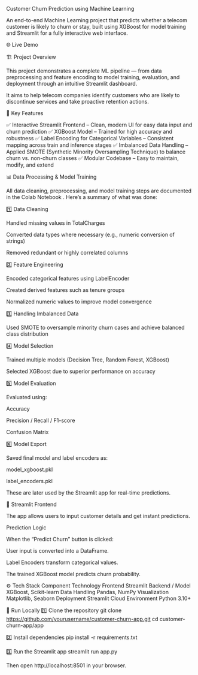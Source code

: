  Customer Churn Prediction using Machine Learning

An end-to-end Machine Learning project that predicts whether a telecom customer is likely to churn or stay, built using XGBoost for model training and Streamlit for a fully interactive web interface.

🌐 Live Demo


🏗️ Project Overview

This project demonstrates a complete ML pipeline — from data preprocessing and feature encoding to model training, evaluation, and deployment through an intuitive Streamlit dashboard.

It aims to help telecom companies identify customers who are likely to discontinue services and take proactive retention actions.

🧩 Key Features

✅ Interactive Streamlit Frontend – Clean, modern UI for easy data input and churn prediction
✅ XGBoost Model – Trained for high accuracy and robustness
✅ Label Encoding for Categorical Variables – Consistent mapping across train and inference stages
✅ Imbalanced Data Handling – Applied SMOTE (Synthetic Minority Oversampling Technique) to balance churn vs. non-churn classes
✅ Modular Codebase – Easy to maintain, modify, and extend

📊 Data Processing & Model Training

All data cleaning, preprocessing, and model training steps are documented in the Colab Notebook
.
Here’s a summary of what was done:

1️⃣ Data Cleaning

Handled missing values in TotalCharges

Converted data types where necessary (e.g., numeric conversion of strings)

Removed redundant or highly correlated columns

2️⃣ Feature Engineering

Encoded categorical features using LabelEncoder

Created derived features such as tenure groups

Normalized numeric values to improve model convergence

3️⃣ Handling Imbalanced Data

Used SMOTE to oversample minority churn cases and achieve balanced class distribution

4️⃣ Model Selection

Trained multiple models (Decision Tree, Random Forest, XGBoost)

Selected XGBoost due to superior performance on accuracy

5️⃣ Model Evaluation

Evaluated using:

Accuracy

Precision / Recall / F1-score

Confusion Matrix


6️⃣ Model Export

Saved final model and label encoders as:

model_xgboost.pkl

label_encoders.pkl

These are later used by the Streamlit app for real-time predictions.

🎨 Streamlit Frontend

The app allows users to input customer details and get instant predictions.

Prediction Logic

When the “Predict Churn” button is clicked:

User input is converted into a DataFrame.

Label Encoders transform categorical values.

The trained XGBoost model predicts churn probability.

⚙️ Tech Stack
Component	              Technology
Frontend	              Streamlit
Backend / Model	          XGBoost, Scikit-learn
Data Handling	          Pandas, NumPy
Visualization	          Matplotlib, Seaborn
Deployment	              Streamlit Cloud
Environment	              Python 3.10+


🚀 Run Locally
1️⃣ Clone the repository
git clone https://github.com/yourusername/customer-churn-app.git
cd customer-churn-app/app

2️⃣ Install dependencies
pip install -r requirements.txt

3️⃣ Run the Streamlit app
streamlit run app.py


Then open http://localhost:8501 in your browser.